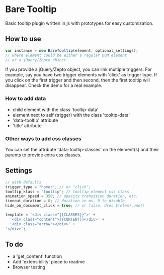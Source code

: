 # Bare Tooltip

Basic tooltip plugin written in js with prototypes for easy customization.


## How to use

```javascript
var instance = new BareTooltip(element, optional_settings);
// where element could be either a regular DOM element
// or a jQuery/Zepto object
```

If you provide a jQuery/Zepto object, you can link multiple triggers.
For example, say you have two trigger elements with 'click' as trigger type.
If you click on the first trigger and then second, then the first tooltip
will disappear. Check the demo for a real example.

### How to add data

- child element with the class 'tooltip-data'
- element next to self (trigger) with the class 'tooltip-data'
- 'data-tooltip' attribute
- 'title' attribute

### Other ways to add css classes

You can set the attribute 'data-tooltip-classes' on the element(s) and
their parents to provide extra css classes.


## Settings

```javascript
// with defaults
trigger_type = "hover"; // or "click";
tooltip_klass = "tooltip"; // tooltip element css class
animation_speed = 350; // opacity transition duration, etc.
timeout_duration = 0; // duration in ms, 0 to disable
hide_on_document_click = true; // or false. Uses $(elem).one()

template = '<div class="{{CLASSES}}">' +
  '<div class="content">{{CONTENT}}</div>' +
  '<div class="arrow"></div>' +
'</div>';
```


## To do

- a 'get_content' function
- Add 'extensibility' piece to readme
- Browser testing
